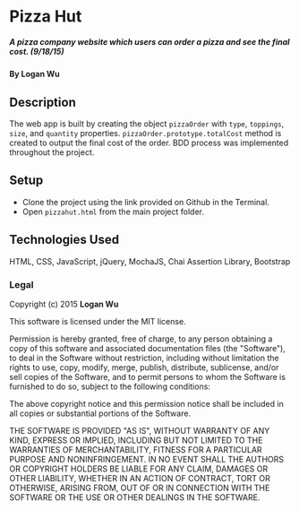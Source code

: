 # Pizza Hut

##### A pizza company website which users can order a pizza and see the final cost. (9/18/15)

#### By Logan Wu

## Description

The web app is built by creating the object ```pizzaOrder``` with ```type```, ```toppings```, ```size```, and ```quantity``` properties. ```pizzaOrder.prototype.totalCost``` method is created to output the final cost of the order. BDD process was implemented throughout the project.

## Setup

* Clone the project using the link provided on Github in the Terminal.
* Open ```pizzahut.html``` from the main project folder.

## Technologies Used

HTML, CSS, JavaScript, jQuery, MochaJS, Chai Assertion Library, Bootstrap

### Legal

Copyright (c) 2015 **Logan Wu**

This software is licensed under the MIT license.

Permission is hereby granted, free of charge, to any person obtaining a copy
of this software and associated documentation files (the "Software"), to deal
in the Software without restriction, including without limitation the rights
to use, copy, modify, merge, publish, distribute, sublicense, and/or sell
copies of the Software, and to permit persons to whom the Software is
furnished to do so, subject to the following conditions:

The above copyright notice and this permission notice shall be included in
all copies or substantial portions of the Software.

THE SOFTWARE IS PROVIDED "AS IS", WITHOUT WARRANTY OF ANY KIND, EXPRESS OR
IMPLIED, INCLUDING BUT NOT LIMITED TO THE WARRANTIES OF MERCHANTABILITY,
FITNESS FOR A PARTICULAR PURPOSE AND NONINFRINGEMENT. IN NO EVENT SHALL THE
AUTHORS OR COPYRIGHT HOLDERS BE LIABLE FOR ANY CLAIM, DAMAGES OR OTHER
LIABILITY, WHETHER IN AN ACTION OF CONTRACT, TORT OR OTHERWISE, ARISING FROM,
OUT OF OR IN CONNECTION WITH THE SOFTWARE OR THE USE OR OTHER DEALINGS IN
THE SOFTWARE.

